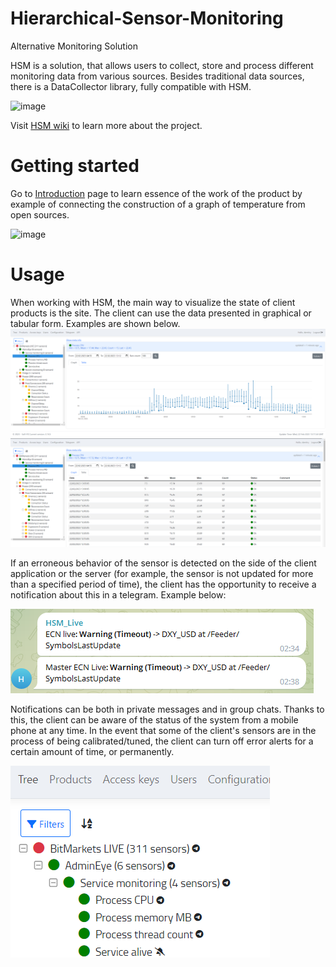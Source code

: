 # Hierarchical-Sensor-Monitoring
Alternative Monitoring Solution

HSM is a solution, that allows users to collect, store and process different monitoring data from various sources. Besides traditional data sources, there is a DataCollector library, fully compatible with HSM.

![image](https://user-images.githubusercontent.com/43994777/236455407-9c34bbea-c718-46e2-85cb-5eac422f7543.png)

Visit [HSM wiki](https://github.com/SoftFx/Hierarchical-Sensor-Monitoring/wiki) to learn more about the project.

# Getting started

Go to [Introduction](https://github.com/SoftFx/Hierarchical-Sensor-Monitoring/wiki/Introduction) page to learn essence of the work of the product by example of connecting the construction of a graph of temperature from open sources.

![image](https://user-images.githubusercontent.com/43994777/229767254-e9cfb412-ebbe-42f9-8ebe-4924c75243ca.png)

# Usage

When working with HSM, the main way to visualize the state of client products is the site. The client can use the data presented in graphical or tabular form. Examples are shown below.
![1](https://github.com/SoftFx/Hierarchical-Sensor-Monitoring/blob/master/.github/Screens/Components/Components4.PNG)
![1](https://github.com/SoftFx/Hierarchical-Sensor-Monitoring/blob/master/.github/Screens/Components/Components5.PNG)

If an erroneous behavior of the sensor is detected on the side of the client application or the server (for example, the sensor is not updated for more than a specified period of time), the client has the opportunity to receive a notification about this in a telegram. Example below:

![1](https://github.com/SoftFx/Hierarchical-Sensor-Monitoring/blob/master/.github/Screens/Components/Components6.png)

Notifications can be both in private messages and in group chats. Thanks to this, the client can be aware of the status of the system from a mobile phone at any time. In the event that some of the client's sensors are in the process of being calibrated/tuned, the client can turn off error alerts for a certain amount of time, or permanently.

![1](https://github.com/SoftFx/Hierarchical-Sensor-Monitoring/blob/master/.github/Screens/Components/Components7.png)
